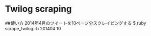 Twilog scraping
===============

##使い方
2014年4月のツイートを10ページ分スクレイピングする
    $ ruby scrape_twilog.rb 201404 10

